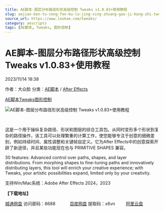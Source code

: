 ```yaml
---
title: AE脚本-图层分布路径形状高级控制 Tweaks v1.0.83+使用教程
slug: aejiao-ben-tu-ceng-fen-bu-lu-jing-xing-zhuang-gao-ji-kong-zhi-tweaks-v1-0-83-shi-yong-jiao-cheng
source_url: https://www.lookae.com/tweaks/
category: aescripts
tags: [AE脚本, Tweaks, 图形控制]
---
```

# AE脚本-图层分布路径形状高级控制 Tweaks v1.0.83+使用教程

2023/11/14 18:38

作者：大众脸
分类：[AE脚本](https://www.lookae.com/after-effects/aescripts/) / [After Effects](https://www.lookae.com/after-effects/)

[AE脚本](https://www.lookae.com/tag/ae%e8%84%9a%e6%9c%ac/)[Tweaks](https://www.lookae.com/tag/tweaks/)[图形控制](https://www.lookae.com/tag/%e5%9b%be%e5%bd%a2%e6%8e%a7%e5%88%b6/)

![AE脚本-图层分布路径形状高级控制 Tweaks v1.0.83+使用教程](https://www.lookae.com/wp-content/uploads/2023/11/Tweaks.jpg "AE脚本-图层分布路径形状高级控制 Tweaks v1.0.83+使用教程-LookAE.com")

[﻿](https://cloud.video.taobao.com/play/u/null/p/1/e/6/t/1/437329829693.mp4)

这是一个用于操纵复杂路径、形状和图层的综合工具包。从同时变形多个形状到复杂的路径操作，该工具可以处理繁重的计算工作，使您能够专注于创意的细微差别，例如持续时间、属性调整和关键帧自定义。它为After Effects中的创意探索开辟了新途径，并且某些功能现在也与 PRIMITIVE SHAPES 兼容。

30 features: Advanced control over paths, shapes, and layer distributions. From morphing shapes to fine-tuning paths and innovatively distributing layers, this tool will enrich your creative experience; with Tweaks, your artistic possibilities expand, limited only by your creativity.

支持Win/Mac系统：Adobe After Effects 2024，2023

**【下载地址】**

[城通网盘](https://url70.ctfile.com/f/2827370-975238117-11b880?p=4431) 访问密码：6688            [百度网盘](https://pan.baidu.com/s/1pDM3D-_25L74o0kMI4IcTw?pwd=x6vn) 提取码：x6vn         [阿里云盘](https://www.aliyundrive.com/s/xXiLEURdEej)
